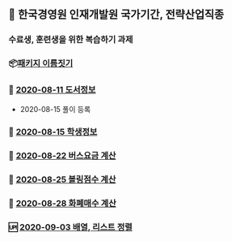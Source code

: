 ## :train:  한국경영원 인재개발원 국가기간, 전략산업직종
### 수료생, 훈련생을 위한 복습하기 과제

### :package:[패키지 이름짓기](https://github.com/callor/Biz_HomeWork/blob/master/%ED%8C%A8%ED%82%A4%EC%A7%80_%EC%9D%B4%EB%A6%84%EC%A7%93%EA%B8%B0.md)

### :bear: [2020-08-11 도서정보](https://github.com/callor/Biz_HomeWork/tree/master/Java_HomeWork_001)
* 2020-08-15 풀이 등록

### :water_buffalo: [2020-08-15 학생정보](https://github.com/callor/Biz_HomeWork/tree/master/Java_HomeWork_002)

### :snail: [2020-08-22 버스요금 계산](https://github.com/callor/Biz_HomeWork/tree/master/Java_HomeWork_003)

### :bowling: [2020-08-25 볼링점수 계산](https://github.com/callor/Biz_HomeWork/tree/master/Java_HomeWork_004)

### :newspaper: [2020-08-28 화폐매수 계산](https://github.com/callor/Biz_HomeWork/tree/master/Java_HomeWork_005)

### :up: [2020-09-03 배열, 리스트 정렬](https://github.com/callor/Biz_HomeWork/tree/master/java_HomeWork_006)